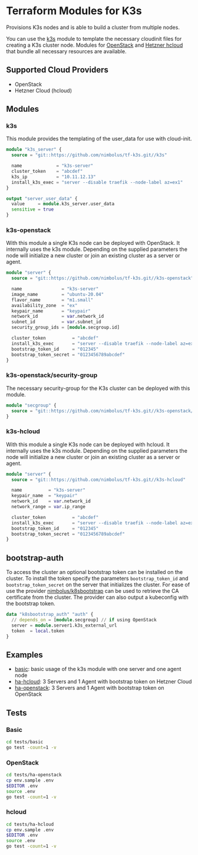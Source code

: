 # Terraform Modules for K3s

Provisions K3s nodes and is able to build a cluster from multiple nodes.

You can use the [k3s](./k3s) module to template the necessary cloudinit files for creating a K3s cluster node.
Modules for [OpenStack](./k3s-openstack) and [Hetzner hcloud](./k3s-hcloud) that bundle all necessary resources are available.

## Supported Cloud Providers
- OpenStack
- Hetzner Cloud (hcloud)

## Modules
### k3s
This module provides the templating of the user_data for use with cloud-init.

```terraform
module "k3s_server" {
  source = "git::https://github.com/nimbolus/tf-k3s.git//k3s"

  name             = "k3s-server"
  cluster_token    = "abcdef"
  k3s_ip           = "10.11.12.13"
  install_k3s_exec = "server --disable traefik --node-label az=ex1"
}

output "server_user_data" {
  value     = module.k3s_server.user_data
  sensitive = true
}
```

### k3s-openstack
With this module a single K3s node can be deployed with OpenStack. It internally uses the k3s module. Depending on the supplied parameters the node will initialize a new cluster or join an existing cluster as a server or agent.

```terraform
module "server" {
  source = "git::https://github.com/nimbolus/tf-k3s.git//k3s-openstack"

  name               = "k3s-server"
  image_name         = "ubuntu-20.04"
  flavor_name        = "m1.small"
  availability_zone  = "ex"
  keypair_name       = "keypair"
  network_id         = var.network_id
  subnet_id          = var.subnet_id
  security_group_ids = [module.secgroup.id]

  cluster_token          = "abcdef"
  install_k3s_exec       = "server --disable traefik --node-label az=ex" // if using bootstrap-auth include "--kube-apiserver-arg=\"enable-bootstrap-token-auth\""
  bootstrap_token_id     = "012345"
  bootstrap_token_secret = "0123456789abcdef"
}
```

### k3s-openstack/security-group
The necessary security-group for the K3s cluster can be deployed with this module.

```terraform
module "secgroup" {
  source = "git::https://github.com/nimbolus/tf-k3s.git//k3s-openstack/security-group"
}
```

### k3s-hcloud
With this module a single K3s node can be deployed with hcloud. It internally uses the k3s module. Depending on the supplied parameters the node will initialize a new cluster or join an existing cluster as a server or agent.

```terraform
module "server" {
  source = "git::https://github.com/nimbolus/tf-k3s.git//k3s-hcloud"

  name          = "k3s-server"
  keypair_name  = "keypair"
  network_id    = var.network_id
  network_range = var.ip_range

  cluster_token          = "abcdef"
  install_k3s_exec       = "server --disable traefik --node-label az=ex" // if using bootstrap-auth include "--kube-apiserver-arg=\"enable-bootstrap-token-auth\"""
  bootstrap_token_id     = "012345"
  bootstrap_token_secret = "0123456789abcdef"
}
```

## bootstrap-auth
To access the cluster an optional bootstrap token can be installed on the cluster. To install the token specify the parameters `bootstrap_token_id` and `bootstrap_token_secret` on the server that initializes the cluster.
For ease of use the provider [nimbolus/k8sbootstrap](https://registry.terraform.io/providers/nimbolus/k8sbootstrap/latest) can be used to retrieve the CA certificate from the cluster. The provider can also output a kubeconfig with the bootstrap token.

```terraform
data "k8sbootstrap_auth" "auth" {
  // depends_on = [module.secgroup] // if using OpenStack
  server = module.server1.k3s_external_url
  token  = local.token
}
```

## Examples
- [basic](examples/basic/main.tf): basic usage of the k3s module with one server and one agent node
- [ha-hcloud](examples/ha-hcloud/main.tf): 3 Servers and 1 Agent with bootstrap token on Hetzner Cloud
- [ha-openstack](examples/ha-openstack/main.tf): 3 Servers and 1 Agent with bootstrap token on OpenStack

## Tests
### Basic
```sh
cd tests/basic
go test -count=1 -v
```

### OpenStack
```sh
cd tests/ha-openstack
cp env.sample .env
$EDITOR .env
source .env
go test -count=1 -v
```

### hcloud
```sh
cd tests/ha-hcloud
cp env.sample .env
$EDITOR .env
source .env
go test -count=1 -v
```
